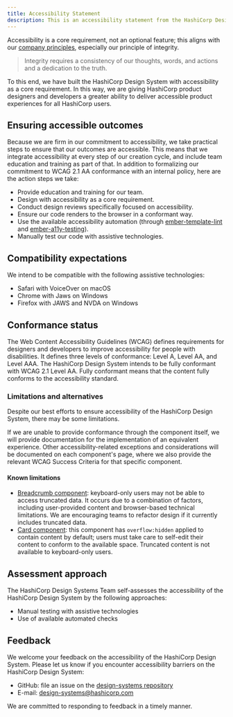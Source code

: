 ```yaml
---
title: Accessibility Statement
description: This is an accessibility statement from the HashiCorp Design Systems team.
---
```


Accessibility is a core requirement, not an optional feature; this aligns with our [company principles](https://www.hashicorp.com/our-principles), especially our principle of integrity.

> Integrity requires a consistency of our thoughts, words, and actions and a dedication to the truth.

To this end, we have built the HashiCorp Design System with accessibility as a core requirement. In this way, we are giving HashiCorp product designers and developers a greater ability to deliver accessible product experiences for all HashiCorp users.

## Ensuring accessible outcomes

Because we are firm in our commitment to accessibility, we take practical steps to ensure that our outcomes are accessible. This means that we integrate accessibility at every step of our creation cycle, and include team education and training as part of that. In addition to formalizing our commitment to WCAG 2.1 AA conformance with an internal policy, here are the action steps we take:

- Provide education and training for our team.
- Design with accessibility as a core requirement.
- Conduct design reviews specifically focused on accessibility.
- Ensure our code renders to the browser in a conformant way.
- Use the available accessibility automation (through [ember-template-lint](https://github.com/ember-template-lint/ember-template-lint) and [ember-a11y-testing](https://github.com/ember-a11y/ember-a11y-testing)).
- Manually test our code with assistive technologies.

## Compatibility expectations

We intend to be compatible with the following assistive technologies:

- Safari with VoiceOver on macOS
- Chrome with Jaws on Windows
- Firefox with JAWS and NVDA on Windows

## Conformance status

The Web Content Accessibility Guidelines (WCAG) defines requirements for designers and developers to improve accessibility for people with disabilities. It defines three levels of conformance: Level A, Level AA, and Level AAA. The HashiCorp Design System intends to be fully conformant with WCAG 2.1 Level AA. Fully conformant means that the content fully conforms to the accessibility standard.

### Limitations and alternatives

Despite our best efforts to ensure accessibility of the HashiCorp Design System, there may be some limitations.

If we are unable to provide conformance through the component itself, we will provide documentation for the implementation of an equivalent experience. Other accessibility-related exceptions and considerations will be documented on each component's page, where we also provide the relevant WCAG Success Criteria for that specific component.

#### Known limitations

- [Breadcrumb component](/components/breadcrumb): keyboard-only users may not be able to access truncated data. It occurs due to a combination of factors, including user-provided content and browser-based technical limitations. We are encouraging teams to refactor design if it currently includes truncated data.
- [Card component](/components/card): this component has `overflow:hidden` applied to contain content by default; users must take care to self-edit their content to conform to the available space. Truncated content is not available to keyboard-only users.

## Assessment approach

The HashiCorp Design Systems Team self-assesses the accessibility of the HashiCorp Design System by the following approaches:

- Manual testing with assistive technologies
- Use of available automated checks

## Feedback

We welcome your feedback on the accessibility of the HashiCorp Design System. Please let us know if you encounter accessibility barriers on the HashiCorp Design System:

- GitHub: file an issue on the [design-systems repository](https://github.com/hashicorp/design-system/issues/new)
- E-mail: [design-systems@hashicorp.com](mailto:design-systems@hashicorp.com)

We are committed to responding to feedback in a timely manner.
